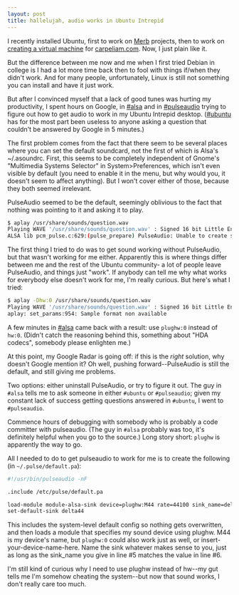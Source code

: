 ```yaml
---
layout: post
title: hallelujah, audio works in Ubuntu Intrepid
---
```


I recently installed Ubuntu, first to work on [Merb](http://www.merbivore.com) projects, then to work on [creating a virtual machine](https://help.ubuntu.com/community/JeOSVMBuilder) for [carpeliam.com](http://www.carpeliam.com). Now, I just plain like it.

But the difference between me now and me when I first tried Debian in college is I had a lot more time back then to fool with things if/when they didn't work. And for many people, unfortunately, Linux is still not something you can install and have it just work.

But after I convinced myself that a lack of good tunes was hurting my productivity, I spent hours on Google, in [#alsa](irc://freenode/#alsa) and in [#pulseaudio](irc://freenode/#pulseaudio) trying to figure out how to get audio to work in my Ubuntu Intrepid desktop. ([#ubuntu](irc://freenode/#ubuntu) has for the most part been useless to anyone asking a question that couldn't be answered by Google in 5 minutes.)

The first problem comes from the fact that there seem to be several places where you can set the default soundcard, not the first of which is Alsa's ~/.asoundrc. First, this seems to be completely independent of Gnome's "Multimedia Systems Selector" in System>Preferences, which isn't even visible by default (you need to enable it in the menu, but why would you, it doesn't seem to affect anything). But I won't cover either of those, because they both seemed irrelevant.

PulseAudio seemed to be the default, seemingly oblivious to the fact that nothing was pointing to it and asking it to play.

```sh
$ aplay /usr/share/sounds/question.wav
Playing WAVE '/usr/share/sounds/question.wav' : Signed 16 bit Little Endian, Rate 44100 Hz, Mono
ALSA lib pcm_pulse.c:629:(pulse_prepare) PulseAudio: Unable to create stream: Invalid argument
```

The first thing I tried to do was to get sound working without PulseAudio, but that wasn't working for me either. Apparently this is where things differ between me and the rest of the Ubuntu community- a lot of people leave PulseAudio, and things just "work". If anybody can tell me why what works for everybody else doesn't work for me, I'm really curious. But here's what I tried:

```sh
$ aplay -Dhw:0 /usr/share/sounds/question.wav
Playing WAVE '/usr/share/sounds/question.wav' : Signed 16 bit Little Endian, Rate 44100 Hz, Mono
aplay: set_params:954: Sample format non available
```

A few minutes in [#alsa](irc://freenode/#alsa) came back with a result: use ``plughw:0`` instead of ``hw:0``. (Didn't catch the reasoning behind this, something about "HDA codecs", somebody please enlighten me.)

At this point, my Google Radar is going off: if this is the _right_ solution, why doesn't Google mention it? Oh well, pushing forward--PulseAudio is still the default, and still giving me problems.

Two options: either uninstall PulseAudio, or try to figure it out. The guy in ``#alsa`` tells me to ask someone in either ``#ubuntu`` or ``#pulseaudio``; given my constant lack of success getting questions answered in ``#ubuntu``, I went to ``#pulseaudio``.

Commence hours of debugging with somebody who is probably a code committer with pulseaudio. (The guy in ``#alsa`` probably was too, it's definitely helpful when you go to the source.) Long story short: ``plughw`` is apparently the way to go.

All I needed to do to get pulseaudio to work for me is to create the following (in ``~/.pulse/default.pa``):

```sh
#!/usr/bin/pulseaudio -nF

.include /etc/pulse/default.pa

load-module module-alsa-sink device=plughw:M44 rate=44100 sink_name=delta44
set-default-sink delta44
```

This includes the system-level default config so nothing gets overwritten, and then loads a module that specifies my sound device using plughw. M44 is my device's name, but ``plughw:0`` could also work just as well, or insert-your-device-name-here. Name the sink whatever makes sense to you, just as long as the sink_name you give in line #5 matches the value in line #6.

I'm still kind of curious why I need to use plughw instead of hw--my gut tells me I'm somehow cheating the system--but now that sound works, I don't really care too much.
